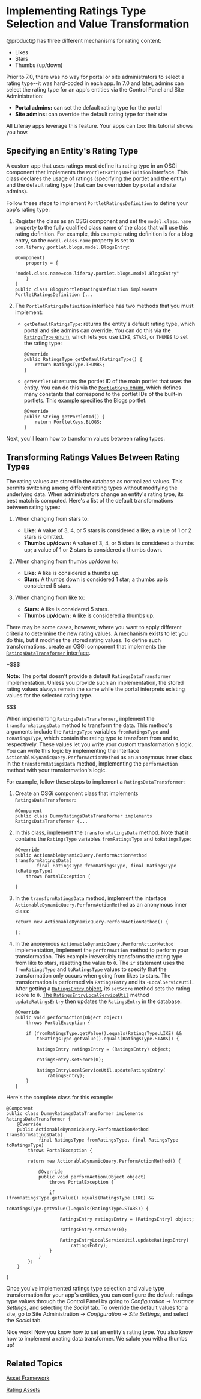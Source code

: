 # Implementing Ratings Type Selection and Value Transformation [](id=implementing-ratings-type-selection-and-value-transformation)

@product@ has three different mechanisms for rating content: 

-   Likes
-   Stars
-   Thumbs (up/down)

Prior to 7.0, there was no way for portal or site administrators to select a 
rating type--it was hard-coded in each app. In 7.0 and later, admins can select 
the rating type for an app's entities via the Control Panel and Site 
Administration: 

-   **Portal admins:** can set the default rating type for the portal
-   **Site admins:** can override the default rating type for their site

All Liferay apps leverage this feature. Your apps can too: this tutorial shows
you how. 

## Specifying an Entity's Rating Type [](id=specifying-an-entitys-ratings-type)

A custom app that uses ratings must define its rating type in an OSGi component 
that implements the `PortletRatingsDefinition` interface. This class declares 
the usage of ratings (specifying the portlet and the entity) and the default 
rating type (that can be overridden by portal and site admins). 

Follow these steps to implement `PortletRatingsDefinition` to define your app's 
rating type: 

1.  Register the class as an OSGi component and set the `model.class.name` 
    property to the fully qualified class name of the class that will use this 
    rating definition. For example, this example rating definition is for a blog 
    entry, so the `model.class.name` property is set to 
    `com.liferay.portlet.blogs.model.BlogsEntry`:

        @Component(
            property = {
                "model.class.name=com.liferay.portlet.blogs.model.BlogsEntry"
            }
        )
        public class BlogsPortletRatingsDefinition implements PortletRatingsDefinition {...

2.  The `PortletRatingsDefinition` interface has two methods that you must 
    implement: 

    -   `getDefaultRatingsType`: returns the entity's default rating type, which 
        portal and site admins can override. You can do this via the 
        [`RatingsType` enum](@platform-ref@/7.1-latest/javadocs/portal-kernel/com/liferay/ratings/kernel/RatingsType.html), 
        which lets you use `LIKE`, `STARS`, or `THUMBS` to set the rating type: 

            @Override
            public RatingsType getDefaultRatingsType() {
                return RatingsType.THUMBS;
            }

    -   `getPortletId`: returns the portlet ID of the main portlet that uses the 
        entity. You can do this via the 
        [`PortletKeys` enum](@platform-ref@/7.1-latest/javadocs/portal-kernel/com/liferay/portal/kernel/util/PortletKeys.html), 
        which defines many constants that correspond to the portlet IDs of the 
        built-in portlets. This example specifies the Blogs portlet: 

            @Override
            public String getPortletId() {
                return PortletKeys.BLOGS;
            }

Next, you'll learn how to transform values between rating types. 

## Transforming Ratings Values Between Rating Types [](id=transforming-ratings-values-between-ratings-types)

The rating values are stored in the database as normalized values. This permits 
switching among different rating types without modifying the underlying data. 
When administrators change an entity's rating type, its best match is computed. 
Here's a list of the default transformations between rating types: 

1.  When changing from stars to: 

    - **Like:** A value of 3, 4, or 5 stars is considered a like; a value of 1 
    or 2 stars is omitted. 
    - **Thumbs up/down:** A value of 3, 4, or 5 stars is considered a thumbs up; 
    a value of 1 or 2 stars is considered a thumbs down.

2.  When changing from thumbs up/down to: 

    - **Like:** A like is considered a thumbs up.
    - **Stars:** A thumbs down is considered 1 star; a thumbs up is considered 5 
    stars. 

3.  When changing from like to: 

	- **Stars:** A like is considered 5 stars.
	- **Thumbs up/down:** A like is considered a thumbs up.

There may be some cases, however, where you want to apply different criteria to 
determine the new rating values. A mechanism exists to let you do this, but it 
modifies the stored rating values. To define such transformations, create an 
OSGi component that implements the 
[`RatingsDataTransformer` interface](@platform-ref@/7.1-latest/javadocs/portal-kernel/com/liferay/ratings/kernel/transformer/RatingsDataTransformer.html). 

+$$$

**Note:** The portal doesn't provide a default `RatingsDataTransformer` 
implementation. Unless you provide such an implementation, the stored rating 
values always remain the same while the portal interprets existing values for 
the selected rating type. 

$$$

When implementing `RatingsDataTransformer`, implement the `transformRatingsData` 
method to transform the data. This method's arguments include the `RatingsType` 
variables `fromRatingsType` and `toRatingsType`, which contain the rating type 
to transform from and to, respectively. These values let you write your custom 
transformation's logic. You can write this logic by implementing the interface 
`ActionableDynamicQuery.PerformActionMethod` as an anonymous inner class in the 
`transformRatingsData` method, implementing the `performAction` method with your 
transformation's logic. 

For example, follow these steps to implement a `RatingsDataTransformer`: 

1.  Create an OSGi component class that implements `RatingsDataTransformer`: 

        @Component
        public class DummyRatingsDataTransformer implements RatingsDataTransformer {...

2.  In this class, implement the `transformRatingsData` method. Note that it 
    contains the `RatingsType` variables `fromRatingsType` and `toRatingsType`: 

        @Override
        public ActionableDynamicQuery.PerformActionMethod transformRatingsData(
                final RatingsType fromRatingsType, final RatingsType toRatingsType)
            throws PortalException {

        }

3.  In the `transformRatingsData` method, implement the interface 
    `ActionableDynamicQuery.PerformActionMethod` as an anonymous inner class: 

        return new ActionableDynamicQuery.PerformActionMethod() {

        };

4.  In the anonymous `ActionableDynamicQuery.PerformActionMethod` 
    implementation, implement the `performAction` method to perform your 
    transformation. This example irreversibly transforms the rating type from 
    like to stars, resetting the value to `0`. The `if` statement uses the 
    `fromRatingsType` and `toRatingsType` values to specify that the 
    transformation only occurs when going from likes to stars. The 
    transformation is performed via `RatingsEntry` and its `-LocalServiceUtil`. 
    After getting a 
    [`RatingsEntry` object](@platform-ref@/7.1-latest/javadocs/portal-kernel/com/liferay/ratings/kernel/model/RatingsEntry.html), 
    its `setScore` method sets the rating score to `0`. 
    [The `RatingsEntryLocalServiceUtil`](@platform-ref@/7.1-latest/javadocs/portal-kernel/com/liferay/ratings/kernel/service/RatingsEntryLocalServiceUtil.html) 
    method `updateRatingsEntry` then updates the `RatingsEntry` in the database: 

        @Override
        public void performAction(Object object)
            throws PortalException {

            if (fromRatingsType.getValue().equals(RatingsType.LIKE) &&
                toRatingsType.getValue().equals(RatingsType.STARS)) {

                RatingsEntry ratingsEntry = (RatingsEntry) object;

                ratingsEntry.setScore(0);

                RatingsEntryLocalServiceUtil.updateRatingsEntry(
                    ratingsEntry);
            }
        }

Here's the complete class for this example: 

    @Component
    public class DummyRatingsDataTransformer implements RatingsDataTransformer {
        @Override
        public ActionableDynamicQuery.PerformActionMethod transformRatingsData(
                final RatingsType fromRatingsType, final RatingsType toRatingsType)
            throws PortalException {

            return new ActionableDynamicQuery.PerformActionMethod() {

                @Override
                public void performAction(Object object)
                    throws PortalException {

                    if (fromRatingsType.getValue().equals(RatingsType.LIKE) &&
                        toRatingsType.getValue().equals(RatingsType.STARS)) {

                        RatingsEntry ratingsEntry = (RatingsEntry) object;

                        ratingsEntry.setScore(0);

                        RatingsEntryLocalServiceUtil.updateRatingsEntry(
                            ratingsEntry);
                    }
                }
            };
        }
    
    }

Once you've implemented ratings type selection and value type transformation for 
your app's entities, you can configure the default ratings type values through 
the Control Panel by going to *Configuration* &rarr; *Instance Settings*, and 
selecting the *Social* tab. To override the default values for a site, go to 
Site Administration &rarr; *Configuration* &rarr; *Site Settings*, and select 
the *Social* tab. 

Nice work! Now you know how to set an entity's rating type. You also know how to 
implement a rating data transformer. We salute you with a thumbs up! 

## Related Topics [](id=related-topics)

[Asset Framework](/develop/tutorials/-/knowledge_base/7-1/asset-framework)

[Rating Assets](/develop/tutorials/-/knowledge_base/7-1/rating-assets)
